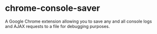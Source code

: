 chrome-console-saver
====================

A Google Chrome extension allowing you to save any and all console logs and AJAX requests to a file for debugging purposes.

